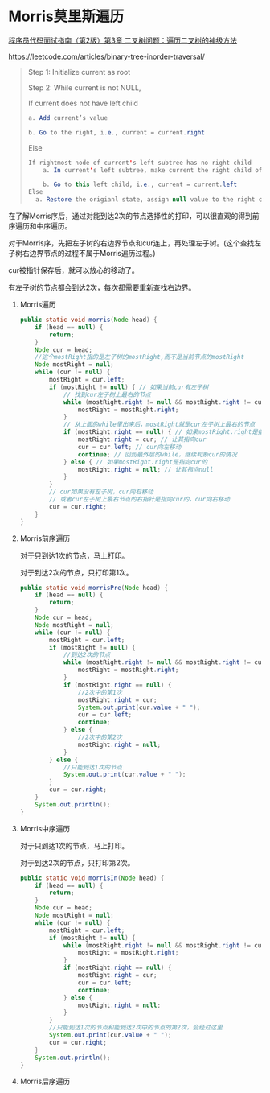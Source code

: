 # Morris莫里斯遍历

[程序员代码面试指南（第2版）第3章 二叉树问题：遍历二叉树的神级方法]( https://item.jd.com/12518392.html )

https://leetcode.com/articles/binary-tree-inorder-traversal/

> Step 1: Initialize current as root
>
> Step 2: While current is not NULL,
>
> If current does not have left child
>
> ```java
> a. Add current’s value
> 
> b. Go to the right, i.e., current = current.right
> ```
>
> Else
>
> ```java
> If rightmost node of current's left subtree has no right child
>     a. In current's left subtree, make current the right child of the rightmost node
> 
>     b. Go to this left child, i.e., current = current.left
> Else 
> 	a. Restore the origianl state, assign null value to the right child of the rightmost node
> ```

在了解Morris序后，通过对能到达2次的节点选择性的打印，可以很直观的得到前序遍历和中序遍历。

对于Morris序，先把左子树的右边界节点和cur连上，再处理左子树。(这个查找左子树右边界节点的过程不属于Morris遍历过程。)

cur被指针保存后，就可以放心的移动了。

有左子树的节点都会到达2次，每次都需要重新查找右边界。

1. Morris遍历

   ```java
   public static void morris(Node head) {
       if (head == null) {
           return;
       }
       Node cur = head;
       //这个mostRight指的是左子树的mostRight,而不是当前节点的mostRight
       Node mostRight = null;
       while (cur != null) {
           mostRight = cur.left;
           if (mostRight != null) { // 如果当前cur有左子树
               // 找到cur左子树上最右的节点
               while (mostRight.right != null && mostRight.right != cur) {
                   mostRight = mostRight.right;
               }
               // 从上面的while里出来后，mostRight就是cur左子树上最右的节点
               if (mostRight.right == null) { // 如果mostRight.right是指向null的
                   mostRight.right = cur; // 让其指向cur
                   cur = cur.left; // cur向左移动
                   continue; // 回到最外层的while，继续判断cur的情况
               } else { // 如果mostRight.right是指向cur的
                   mostRight.right = null; // 让其指向null
               }
           }
           // cur如果没有左子树，cur向右移动
           // 或者cur左子树上最右节点的右指针是指向cur的，cur向右移动
           cur = cur.right;
       }
   }
   ```

   

2. Morris前序遍历

   对于只到达1次的节点，马上打印。

   对于到达2次的节点，只打印第1次。

   ```java
   public static void morrisPre(Node head) {
       if (head == null) {
           return;
       }
       Node cur = head;
       Node mostRight = null;
       while (cur != null) {
           mostRight = cur.left;
           if (mostRight != null) {
               //到达2次的节点
               while (mostRight.right != null && mostRight.right != cur) {
                   mostRight = mostRight.right;
               }
               if (mostRight.right == null) {
                   //2次中的第1次
                   mostRight.right = cur;
                   System.out.print(cur.value + " ");
                   cur = cur.left;
                   continue;
               } else {
                   //2次中的第2次
                   mostRight.right = null;
               }
           } else {
               //只能到达1次的节点
               System.out.print(cur.value + " ");
           }
           cur = cur.right;
       }
       System.out.println();
   }
   ```

   

3. Morris中序遍历

   对于只到达1次的节点，马上打印。

   对于到达2次的节点，只打印第2次。

   ```java
   public static void morrisIn(Node head) {
       if (head == null) {
           return;
       }
       Node cur = head;
       Node mostRight = null;
       while (cur != null) {
           mostRight = cur.left;
           if (mostRight != null) {
               while (mostRight.right != null && mostRight.right != cur) {
                   mostRight = mostRight.right;
               }
               if (mostRight.right == null) {
                   mostRight.right = cur;
                   cur = cur.left;
                   continue;
               } else {
                   mostRight.right = null;
               }
           }
           //只能到达1次的节点和能到达2次中的节点的第2次，会经过这里
           System.out.print(cur.value + " ");
           cur = cur.right;
       }
       System.out.println();
   }
   ```

   

4. Morris后序遍历